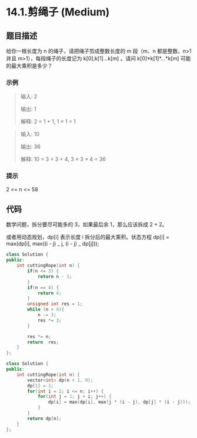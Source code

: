 # 14.1.剪绳子 (Medium)

## 题目描述

给你一根长度为 n 的绳子，请把绳子剪成整数长度的 m 段（m、n 都是整数，n>1 并且 m>1），每段绳子的长度记为 k[0],k[1]...k[m] 。请问 k[0]\*k[1]\*...\*k[m] 可能的最大乘积是多少？

### 示例

> 输入: 2
>
> 输出: 1
>
> 解释: 2 = 1 + 1, 1 × 1 = 1

> 输入: 10
>
> 输出: 36
>
> 解释: 10 = 3 + 3 + 4, 3 × 3 × 4 = 36

### 提示

2 <= n <= 58

## 代码

数学问题，拆分要尽可能多的 3，如果最后余 1，那么应该拆成 2 + 2。

或者用动态规划，dp[i] 表示长度 i 拆分后的最大乘积。状态方程 dp[i] = max(dp[i], max((i - j) _ j, (i - j) _ dp[j]));

```c++ tab="math"
class Solution {
public:
    int cuttingRope(int n) {
        if(n <= 3) {
            return n - 1;
        }
        if(n == 4) {
            return 4;
        }
        unsigned int res = 1;
        while (n > 4){
            n -= 3;
            res *= 3;
        }

        res *= n;
        return  res;
    }
};
```

```c++ tab="dp"
class Solution {
public:
    int cuttingRope(int n) {
        vector<int> dp(n + 1, 0);
        dp[1] = 1;
        for(int i = 2; i <= n; i++) {
            for(int j = 1; j < i; j++) {
                dp[i] = max(dp[i], max(j * (i - j), dp[j] * (i - j)));
            }
        }
        return dp[n];
    }
};
```
